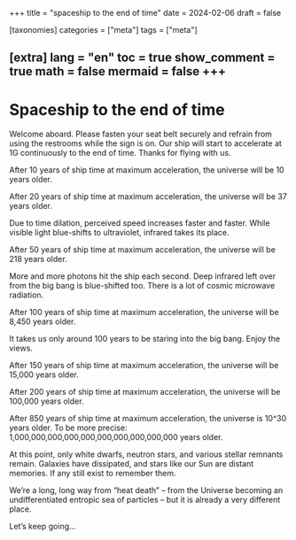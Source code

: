 +++
title = "spaceship to the end of time"
date = 2024-02-06
draft = false
 

[taxonomies]
categories = ["meta"]
tags = ["meta"]

[extra]
lang = "en"
toc = true
show_comment = true
math = false
mermaid = false
+++
---

# Spaceship to the end of time

Welcome aboard. Please fasten your seat belt securely and refrain from using the restrooms while the sign is on. Our ship will start to accelerate at 1G continuously to the end of time. Thanks for flying with us.

After 10 years of ship time at maximum acceleration, the universe will be 10 years older.

After 20 years of ship time at maximum acceleration, the universe will be 37 years older.

Due to time dilation, perceived speed increases faster and faster. While visible light blue-shifts to ultraviolet, infrared takes its place.

After 50 years of ship time at maximum acceleration, the universe will be 218 years older.

More and more photons hit the ship each second. Deep infrared left over from the big bang is blue-shifted too. There is a lot of cosmic microwave radiation.

After 100 years of ship time at maximum acceleration, the universe will be 8,450 years older.

It takes us only around 100 years to be staring into the big bang. Enjoy the views.

After 150 years of ship time at maximum acceleration, the universe will be 15,000 years older.

After 200 years of ship time at maximum acceleration, the universe will be 100,000 years older.

After 850 years of ship time at maximum acceleration, the universe is 10^30 years older. To be more precise: 1,000,000,000,000,000,000,000,000,000,000 years older.

At this point, only white dwarfs, neutron stars, and various stellar remnants remain. Galaxies have dissipated, and stars like our Sun are distant memories. If any still exist to remember them.

We’re a long, long way from “heat death” – from the Universe becoming an undifferentiated entropic sea of particles – but it is already a very different place.

Let’s keep going…